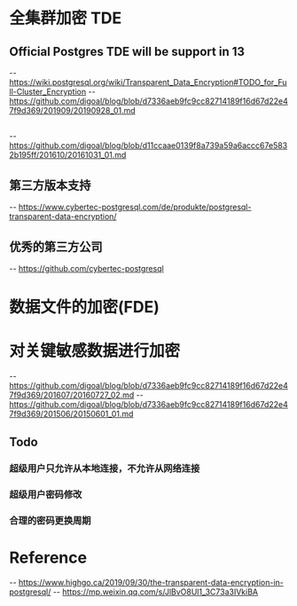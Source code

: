 # 全集群加密 TDE 
## Official Postgres TDE will be support in 13
  --https://wiki.postgresql.org/wiki/Transparent_Data_Encryption#TODO_for_Full-Cluster_Encryption
  --https://github.com/digoal/blog/blob/d7336aeb9fc9cc82714189f16d67d22e47f9d369/201909/20190928_01.md
## 
  --https://github.com/digoal/blog/blob/d11ccaae0139f8a739a59a6accc67e5832b195ff/201610/20161031_01.md
## 第三方版本支持
  -- https://www.cybertec-postgresql.com/de/produkte/postgresql-transparent-data-encryption/
## 优秀的第三方公司
  -- https://github.com/cybertec-postgresql
# 数据文件的加密(FDE)

# 对关键敏感数据进行加密
-- https://github.com/digoal/blog/blob/d7336aeb9fc9cc82714189f16d67d22e47f9d369/201607/20160727_02.md
-- https://github.com/digoal/blog/blob/d7336aeb9fc9cc82714189f16d67d22e47f9d369/201506/20150601_01.md
  
## Todo
### 超级用户只允许从本地连接，不允许从网络连接
### 超级用户密码修改
### 合理的密码更换周期
# Reference
-- https://www.highgo.ca/2019/09/30/the-transparent-data-encryption-in-postgresql/
-- https://mp.weixin.qq.com/s/JlBvO8Ul1_3C73a3IVkiBA
